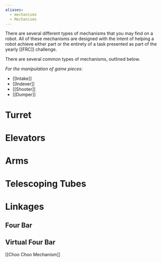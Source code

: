 ```yaml
---
aliases:
  - mechanisms
  - Mechanisms
---
```


There are several different types of mechanisms that you may find on a robot. All of these mechanisms are designed with the intent of helping a robot achieve either part or the entirety of a task presented as part of the yearly [[FRC]] challenge.

There are several common types of mechanisms, outlined below.

*For the manipulation of game pieces*:
- [[Intake]]
- [[Indexer]]
- [[Shooter]]
- [[Dumper]]



# Turret

# Elevators

# Arms

# Telescoping Tubes

# Linkages
## Four Bar

## Virtual Four Bar


[[Choo Choo Mechanism]]